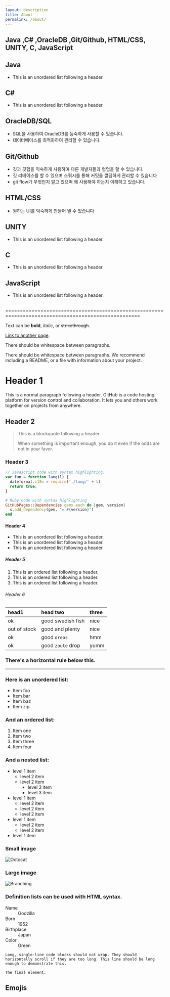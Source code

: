 ```yaml
---
layout: description
title: About
permalink: /about/
---
```


## Java ,C# ,OracleDB ,Git/Github, HTML/CSS, UNITY, C, JavaScript 

## Java
*   This is an unordered list following a header.

## C#
*   This is an unordered list following a header.

## OracleDB/SQL
*   SQL을 사용하여 OracleDB를 능숙하게 사용할 수 있습니다.
*   데이터베이스를 최적화하여 관리할 수 있습니다.

## Git/Github
*   깃과 깃헙을 익숙하게 사용하여 다른 개발자들과 협업을 할 수 있습니다.
*   깃 리베이스를 할 수 있으며 스쿼시를 통해 커밋을 깔끔하게 관리할 수 있습니다
*   git flow가 무엇인지 알고 있으며 왜 사용해야 하는지 이해하고 있습니다.

## HTML/CSS
*   원하는 UI를 익숙하게 만들어 낼 수 있습니다

## UNITY
*   This is an unordered list following a header.

## C
*   This is an unordered list following a header.

## JavaScript
*   This is an unordered list following a header.

<br/>
====================================================================================================

Text can be **bold**, _italic_, or ~~strikethrough~~.

[Link to another page](./another-page.html).

There should be whitespace between paragraphs.

There should be whitespace between paragraphs. We recommend including a README, or a file with information about your project.

# Header 1

This is a normal paragraph following a header. GitHub is a code hosting platform for version control and collaboration. It lets you and others work together on projects from anywhere.

## Header 2

> This is a blockquote following a header.
>
> When something is important enough, you do it even if the odds are not in your favor.

### Header 3

```js
// Javascript code with syntax highlighting.
var fun = function lang(l) {
  dateformat.i18n = require('./lang/' + l)
  return true;
}
```

```ruby
# Ruby code with syntax highlighting
GitHubPages::Dependencies.gems.each do |gem, version|
  s.add_dependency(gem, "= #{version}")
end
```

#### Header 4

*   This is an unordered list following a header.
*   This is an unordered list following a header.
*   This is an unordered list following a header.

##### Header 5

1.  This is an ordered list following a header.
2.  This is an ordered list following a header.
3.  This is an ordered list following a header.

###### Header 6

| head1        | head two          | three |
|:-------------|:------------------|:------|
| ok           | good swedish fish | nice  |
| out of stock | good and plenty   | nice  |
| ok           | good `oreos`      | hmm   |
| ok           | good `zoute` drop | yumm  |

### There's a horizontal rule below this.

* * *

### Here is an unordered list:

*   Item foo
*   Item bar
*   Item baz
*   Item zip

### And an ordered list:

1.  Item one
1.  Item two
1.  Item three
1.  Item four

### And a nested list:

- level 1 item
  - level 2 item
  - level 2 item
    - level 3 item
    - level 3 item
- level 1 item
  - level 2 item
  - level 2 item
  - level 2 item
- level 1 item
  - level 2 item
  - level 2 item
- level 1 item

### Small image

![Octocat](https://github.githubassets.com/images/icons/emoji/octocat.png)

### Large image

![Branching](https://guides.github.com/activities/hello-world/branching.png)


### Definition lists can be used with HTML syntax.

<dl>
<dt>Name</dt>
<dd>Godzilla</dd>
<dt>Born</dt>
<dd>1952</dd>
<dt>Birthplace</dt>
<dd>Japan</dd>
<dt>Color</dt>
<dd>Green</dd>
</dl>

```
Long, single-line code blocks should not wrap. They should horizontally scroll if they are too long. This line should be long enough to demonstrate this.
```

```
The final element.
```

## Emojis
